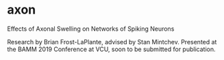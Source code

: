 # axon
Effects of Axonal Swelling on Networks of Spiking Neurons

Research by Brian Frost-LaPlante, advised by Stan Mintchev. Presented at the BAMM 2019 Conference at VCU, soon to be submitted for publication.
